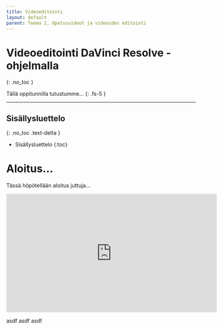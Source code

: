 ```yaml
---
title: Videoeditointi
layout: default
parent: Teema 2, Opetusvideot ja videoiden editointi
---
```


# Videoeditointi DaVinci Resolve -ohjelmalla

{: .no_toc }

Tällä oppitunnilla tutustumme...
{: .fs-5 }

---

## Sisällysluettelo

{: .no_toc .text-delta }

- Sisällysluettelo
  {:toc}

# Aloitus...

Tässä höpötellään aloitus juttuja...

<iframe width="560" height="315" src="https://www.youtube.com/embed/gIOev483QXw?si=nkHPnQS3uRvxsJ5p" title="YouTube video player" frameborder="0" allow="accelerometer; autoplay; clipboard-write; encrypted-media; gyroscope; picture-in-picture; web-share" allowfullscreen></iframe>

asdf asdf asdf
